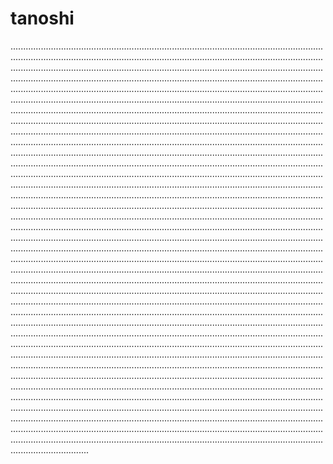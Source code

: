 # tanoshi
.......................................................................................................................................................................................................................................................................................................................................................................................................................................................................................................................................................................................................................................................................................................................................................................................................................................................................................................................................................................................................................................................................................................................................................................................................................................................................................................................................................................................................................................................................................................................................................................................................................................................................................................................................................................................................................................................................................................................................................................................................................................................................................................................................................................................................................................................................................................................................................................................................................................................................................................................................................................................................................................................................................................................................................................................................................................................................................................................................................................................................................................................................................................................................................................................................................................................................................................................................................................................................................................................................................................................................................................................................................................................................................................................................................................................................................................................................................................................................................................................................................................................................................................................................................................................................................................................................................................................................................................................................................................................................................................................................................................................................................................................................................................................................................................................................................................................................................................................................